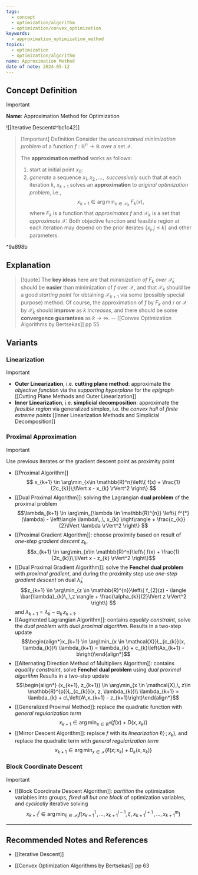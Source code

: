 ```yaml
---
tags:
  - concept
  - optimization/algorithm
  - optimization/convex_optimization
keywords:
  - approximation_optimization_method
topics:
  - optimization
  - optimization/algorithm
name: Approximation Method
date of note: 2024-05-12
---
```


## Concept Definition

>[!important]
>**Name**: Approximation Method for Optimization

![[Iterative Descent#^bc1c42]]

>[!important] Definition
>Consider the *unconstrained  minimization problem* of a function $f: \mathbb{R}^{n} \to \mathbb{R}$ over a set $\mathcal{X}$.
>
>The **approximation method**  works as follows:
>1. start at initial point $x_{0}$:
>2. *generate* a sequence $x_{1}, x_{2} \,{,}\ldots{,}\,$  *successively*  such that at each iteration $k$, $x_{k+1}$ solves an **approximation** to *original optimization problem*, i.e.,
>  $$
>  x_{k+1} \in \arg\min_{x \in \mathcal{X}_{k}}\;F_{k}(x),
> $$
> where $F_{k}$ is a function that *approximates* $f$ and $\mathcal{X}_{k}$ is a set that *approximate* $\mathcal{X}.$ Both objective function and feasible region at each iteration may depend on the prior iterates $\{x_{j}, j\le k\}$ and other parameters. 

^9a898b


## Explanation

>[!quote]
>The **key ideas** here are that *minimization of $F_{k}$ over $\mathcal{X}_{k}$* should be **easier** than minimization of $f$ over $\mathcal{X}$, and that $\mathcal{X}_{k}$ should be a good *starting point* for obtaining $\mathcal{X}_{k+1}$ via some (possibly special purpose) method. Of course, the approximation of $f$ by $F_{k}$ and / or $\mathcal{X}$  by $\mathcal{X}_{k}$ should **improve** as $k$ *increases*, and there should be some **convergence guarantees** as $k \to \infty$.
> -- [[Convex Optimization Algorithms by Bertsekas]] pp 55

## Variants

### Linearization

>[!important]
>- **Outer Linearization**, i.e. **cutting plane method**: approximate the *objective function* via the *supporting hyperplane* for the *epigraph* [[Cutting Plane Methods and Outer Linearization]]
>- **Inner Linearization**, i.e. **simplicial decomposition**: approximate the *feasible region* via generalized simplex, i.e. the *convex hull* of *finite extreme points* [[Inner Linearization Methods and Simplicial Decomposition]]

### Proximal Approximation

>[!important]
>Use previous iterates or the gradient descent point as proximity point
>- [[Proximal Algorithm]] $$
>x_{k+1} \in \arg\min_{x\in \mathbb{R}^n}\left\{ f(x) + \frac{1}{2c_{k}}\;\lVert x - x_{k} \rVert^2 \right\} 
>$$
>- [[Dual Proximal Algorithm]]: solving the Lagrangian **dual problem** of the proximal problem $$\lambda_{k+1} \in \arg\min_{\lambda \in \mathbb{R}^{n}} \left\{  f^{*}(\lambda) - \left\langle  \lambda\,,\, x_{k} \right\rangle + \frac{c_{k}}{2}\lVert \lambda \rVert^2 \right\} $$
>- [[Proximal Gradient Algorithm]]: choose proximity based on result of *one-step gradient descent* $z_{k}$, $$x_{k+1} \in \arg\min_{x\in \mathbb{R}^n}\left\{ f(x) + \frac{1}{2c_{k}}\;\lVert x - z_{k} \rVert^2 \right\}$$
>- [[Dual Proximal Gradient Algorithm]]: solve the **Fenchel dual problem** with *proximal gradient*, and during the proximity step use *one-step gradient descent* on dual $\bar{\lambda}_{k}$ $$z_{k+1} \in \arg\min_{z \in \mathbb{R}^{n}}\left\{ f_{2}(z) - \langle  \bar{\lambda}_{k}\,,\,z \rangle + \frac{\alpha_{k}}{2}\lVert z \rVert^2  \right\} $$ and $\lambda_{k+1} = \bar{\lambda}_{k} - \alpha_{k}\,z_{k+1}.$
>- [[Augmented Lagrangian Algorithm]]: contains *equality constraint*, solve the *dual problem* with *dual proximal algorithm*. Results in a two-step update $$\begin{align*}x_{k+1} \in \arg\min_{x \in \mathcal{X}}L_{c_{k}}(x, \lambda_{k})\\ \lambda_{k+1} = \lambda_{k} + c_{k}\left(Ax_{k+1} - b\right)\end{align*}$$
>- [[Alternating Direction Method of Multipliers Algorithm]]: contains *equality constraint*, solve **Fenchel dual problem** using *dual proximal algorithm* Results in a two-step update $$\begin{align*} (x_{k+1}, z_{k+1}) \in \arg\min_{x \in \mathcal{X},\, z\in \mathbb{R}^{p}}L_{c_{k}}(x, z, \lambda_{k})\\ \lambda_{k+1} = \lambda_{k} + c\,\left(A\,x_{k+1} - z_{k+1}\right)\end{align*}$$
>- [[Generalized Proximal Method]]: replace the quadratic function with *general regularization term* $$
>x_{k+1} \in \arg\min_{x\in \mathbb{R}^n}\left\{ f(x) + D(x, x_{k}) \right\} 
>$$
>- [[Mirror Descent Algorithm]]: replace $f$ with its *linearization* $\ell(\cdot; x_{k})$,  and replace the quadratic term with *general regularization term* $$
>x_{k+1} \in \arg\min_{x \in \mathcal{X}}\left\{ \ell(x; x_{k}) + D_{k}(x, x_{k}) \right\} 
>$$

### Block Coordinate Descent

>[!important]
>- [[Block Coordinate Descent Algorithm]]: *partition* the optimization variables into groups, *fixed all but one block* of optimization variables, and *cyclically* iterative solving  $$x_{k+1}^{i} \in \arg\min_{\xi \in \mathcal{X}_{i}}f\left(x_{k+1}^{1} \,{,}\ldots{,}\,x_{k+1}^{i-1},\,\xi,\, x_{k+1}^{i+1} \,{,}\ldots{,}\,x_{k+1}^{m}  \right)$$



-----------
##  Recommended Notes and References

- [[Iterative Descent]]



- [[Convex Optimization Algorithms by Bertsekas]] pp 63